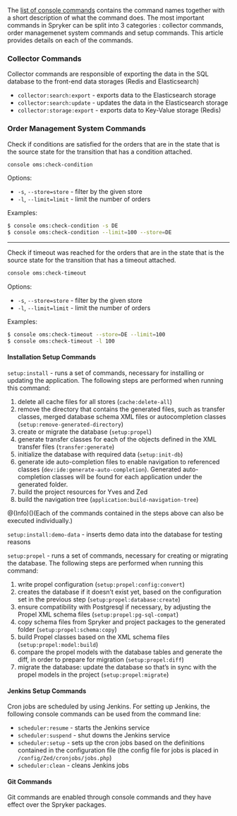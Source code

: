 The [list of console commands](https://documentation.spryker.com/docs/en/getting-the-list-of-console-commands-and-available-options) contains the command names together with a short description of what the command does. The most important commands in Spryker can be split into 3 categories : collector commands, order managemenet system commands and setup commands. This article provides details on each of the commands.

### Collector Commands

Collector commands are responsible of exporting the data in the SQL database to the front-end data storages (Redis and Elasticsearch)

* `collector:search:export` - exports data to the Elasticsearch storage
* `collector:search:update` - updates the data in the Elasticsearch storage
* `collector:storage:export` - exports data to Key-Value storage (Redis)

### Order Management System Commands
Check if conditions are satisfied for the orders that are in the state that is the source state for the transition that has a condition attached.
```bash
console oms:check-condition
```
Options:
* `-s`, `--store=store` - filter by the given store
* `-l`, `--limit=limit` - limit the number of orders

Examples:
```bash
$ console oms:check-condition -s DE
$ console oms:check-condition --limit=100 --store=DE
```

---
Check if timeout was reached for the orders that are in the state that is the source state for the transition that has a timeout attached.
```bash
console oms:check-timeout
```

Options:
* `-s`, `--store=store` - filter by the given store
* `-l`, `--limit=limit` - limit the number of orders

Examples:
```bash
$ console oms:check-timeout --store=DE --limit=100
$ console oms:check-timeout -l 100
```

#### Installation Setup Commands

`setup:install` - runs a set of commands, necessary for installing or updating the application. The following steps are performed when running this command:

1. delete all cache files for all stores (`cache:delete-all`)
2. remove the directory that contains the generated files, such as transfer classes, merged database schema XML files or autocompletion classes (`setup:remove-generated-directory`)
3. create or migrate the database (`setup:propel`)
4. generate transfer classes for each of the objects defined in the XML transfer files (`transfer:generate`)
5. initialize the database with required data (`setup:init-db`)
6. generate ide auto-completion files to enable navigation to referenced classes (`dev:ide:generate-auto-completion`). Generated auto-completion classes will be found for each application under the generated folder.
7. build the project resources for Yves and Zed
8. build the navigation tree (`application:build-navigation-tree`)

@(Info)()(Each of the commands contained in the steps above can also be executed individually.)

`setup:install:demo-data` - inserts demo data into the database for testing reasons

`setup:propel` - runs a set of commands, necessary for creating or migrating the database. The following steps are performed when running this command:

1. write propel configuration (`setup:propel:config:convert`)
2. creates the database if it doesn’t exist yet, based on the configuration set in the previous step (`setup:propel:database:create`)
3. ensure compatibility with Postgresql if necessary, by adjusting the Propel XML schema files (`setup:propel:pg-sql-compat`)
4. copy schema files from Spryker and project packages to the generated folder (`setup:propel:schema:copy`)
5. build Propel classes based on the XML schema files (`setup:propel:model:build`)
6. compare the propel models with the database tables and generate the diff, in order to prepare for migration (`setup:propel:diff`)
7. migrate the database: update the database so that’s in sync with the propel models in the project (`setup:propel:migrate`)

#### Jenkins Setup Commands

Cron jobs are scheduled by using Jenkins. For setting up Jenkins, the following console commands can be used from the command line:

* `scheduler:resume` - starts the Jenkins service
* `scheduler:suspend` - shut downs the Jenkins service
* `scheduler:setup` - sets up the cron jobs based on the definitions contained in the configuration file (the config file for jobs is placed in `/config/Zed/cronjobs/jobs.php`)
* `scheduler:clean` - cleans Jenkins jobs

#### Git Commands
Git commands are enabled through console commands and they have effect over the Spryker packages.